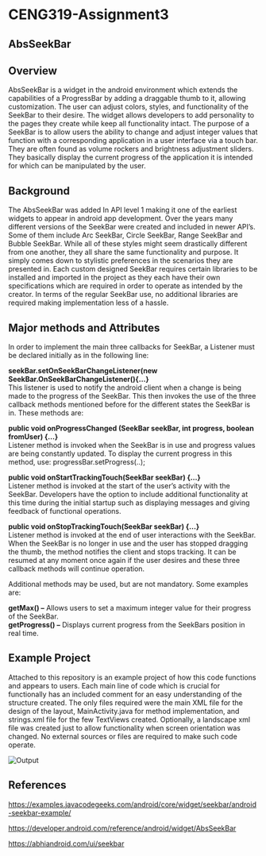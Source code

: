 # CENG319-Assignment3


## AbsSeekBar

## Overview
 AbsSeekBar is a widget in the android environment which extends the capabilities of a ProgressBar by adding a draggable thumb to it, allowing customization. The user can adjust colors, styles, and functionality of the SeekBar to their desire. The widget allows developers to add personality to the pages they create while keep all functionality intact. The purpose of a SeekBar is to allow users the ability to change and adjust integer values that function with a corresponding application in a user interface via a touch bar. They are often found as volume rockers and brightness adjustment sliders. They basically display the current progress of the application it is intended for which can be manipulated by the user. 

## Background
The AbsSeekBar was added In API level 1 making it one of the earliest widgets to appear in android app development. Over the years many different versions of the SeekBar were created and included in newer API’s. Some of them include Arc SeekBar, Circle SeekBar, Range SeekBar and Bubble SeekBar. While all of these styles might seem drastically different from one another, they all share the same functionality and purpose. It simply comes down to stylistic preferences in the scenarios they are presented in.  Each custom designed SeekBar requires certain libraries to be installed and imported in the project as they each have their own specifications which are required in order to operate as intended by the creator. In terms of the regular SeekBar use, no additional libraries are required making implementation less of a hassle. 

## Major methods and Attributes
In order to implement the main three callbacks for SeekBar, a Listener must be declared initially as in the following line:

<b>seekBar.setOnSeekBarChangeListener(new SeekBar.OnSeekBarChangeListener(){…}</b><br>
This listener is used to notify the android client when a change is being made to the progress of the SeekBar. This then invokes the use of the three callback methods mentioned before for the different states the SeekBar is in. These methods are: 

<b>public void onProgressChanged (SeekBar seekBar, int progress, boolean fromUser) {…}</b><br>
Listener method is invoked when the SeekBar is in use and progress values are being constantly updated. To display the current progress in this method, use: progressBar.setProgress(..); 

<b>public void onStartTrackingTouch(SeekBar seekBar) {…}</b><br>
Listener method is invoked at the start of the user’s activity with the SeekBar. Developers have the option to include additional functionality at this time during the initial startup such as displaying messages and giving feedback of functional operations. 

<b>public void onStopTrackingTouch(SeekBar seekBar) {…}</b><br>
Listener method is invoked at the end of user interactions with the SeekBar. When the SeekBar is no longer in use and the user has stopped dragging the thumb, the method notifies the client and stops tracking. It can be resumed at any moment once again if the user desires and these three callback methods will continue operation. 

Additional methods may be used, but are not mandatory. Some examples are:

<b>getMax() –</b> Allows users to set a maximum integer value for their progress of the SeekBar.<br>
<b>getProgress() –</b> Displays current progress from the SeekBars position in real time. 

## Example Project
Attached to this repository is an example project of how this code functions and appears to users. Each main line of code which is crucial for functionally has an included comment for an easy understanding of the structure created. The only files required were the main XML file for the design of the layout, MainActivity.java for method implementation, and strings.xml file for the few TextViews created. Optionally, a landscape xml file was created just to allow functionality when screen orientation was changed. No external sources or files are required to make such code operate.

![Output](https://github.com/JuanRodriguez19/CENG319-Assignment3/Output.PNG)<br>









## References

https://examples.javacodegeeks.com/android/core/widget/seekbar/android-seekbar-example/

https://developer.android.com/reference/android/widget/AbsSeekBar

https://abhiandroid.com/ui/seekbar

